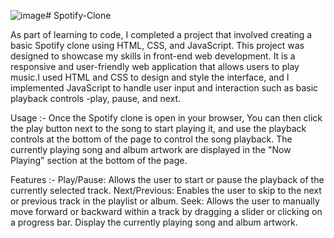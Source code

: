 ![image](https://github.com/Lokesh-14092002/Spotify-Clone/assets/95373555/643966e3-29a4-4e26-865a-c668c54fd89a)# Spotify-Clone

As part of learning to code, I completed a project that involved creating a basic Spotify clone using HTML, CSS, and JavaScript. This project was designed to showcase my skills in front-end web development. It is a responsive and user-friendly web application that allows users to play music.I used HTML and CSS to design and style the interface, and I implemented JavaScript to handle user input and interaction such as basic playback controls -play, pause, and next. 
 
 
Usage :- Once the Spotify clone is open in your browser, You can then click the play button next to the song to start 	playing it, and use the playback controls at the bottom of the page to control the song playback. The currently 	playing song and album artwork are displayed in the "Now Playing" section at the bottom of the page.

Features :-
Play/Pause: Allows the user to start or pause the playback of the currently selected track. 
Next/Previous: Enables the user to skip to the next or previous track in the playlist or album. 
Seek: Allows the user to manually move forward or backward within a track by dragging a slider or clicking on a progress bar. 
Display the currently playing song and album artwork. 
